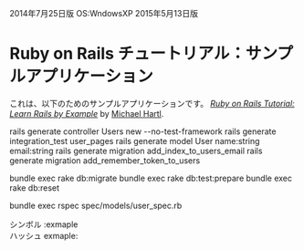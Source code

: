 2014年7月25日版     OS:WndowsXP
2015年5月13日版

# Ruby on Rails チュートリアル：サンプルアプリケーション

これは、以下のためのサンプルアプリケーションです。
[*Ruby on Rails Tutorial: Learn Rails by Example*](http://railstutorial.jp/)
by [Michael Hartl](http://michaelhartl.com/).


rails generate controller Users new --no-test-framework
rails generate integration_test user_pages
rails generate model User name:string email:string
rails generate migration add_index_to_users_email
rails generate migration add_remember_token_to_users

bundle exec rake db:migrate
bundle exec rake db:test:prepare
bundle exec rake db:reset

bundle exec rspec spec/models/user_spec.rb

シンボル  :exmaple	
ハッシュ   exmaple:	